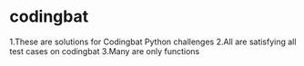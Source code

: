 # codingbat
1.These are solutions for Codingbat Python challenges
2.All are satisfying all test cases on codingbat
3.Many are only functions
